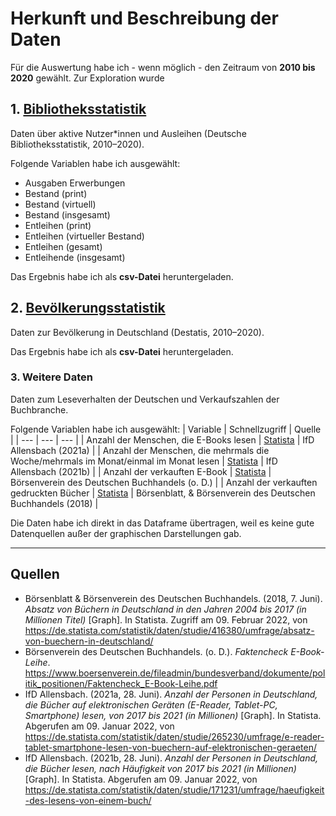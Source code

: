 # Herkunft und Beschreibung der Daten
Für die Auswertung habe ich - wenn möglich - den Zeitraum von **2010 bis 2020** gewählt. Zur Exploration wurde 
## 1. [Bibliotheksstatistik](https://www.bibliotheksstatistik.de)
Daten über aktive Nutzer*innen und Ausleihen (Deutsche Bibliotheksstatistik, 2010–2020).

Folgende Variablen habe ich ausgewählt:
- Ausgaben Erwerbungen
- Bestand (print)
- Bestand (virtuell)
- Bestand (insgesamt)
- Entleihen (print)
- Entleihen (virtueller Bestand)
- Entleihen (gesamt)
- Entleihende (insgesamt)

Das Ergebnis habe ich als **csv-Datei** heruntergeladen.


## 2. [Bevölkerungsstatistik](https://www-genesis.destatis.de/genesis/online?operation=statistic&levelindex=0&levelid=1637662639240&code=12411#abreadcrumb)

Daten zur Bevölkerung in Deutschland (Destatis, 2010–2020).

Das Ergebnis habe ich als **csv-Datei** heruntergeladen.

### 3. Weitere Daten
Daten zum Leseverhalten der Deutschen und Verkaufszahlen der Buchbranche.

Folgende Variablen habe ich ausgewählt:
| Variable | Schnellzugriff | Quelle |
| --- | --- | --- |
| Anzahl der Menschen, die E-Books lesen | [Statista](https://de.statista.com/statistik/daten/studie/265230/umfrage/e-reader-tablet-smartphone-lesen-von-buechern-auf-elektronischen-geraeten/) | IfD Allensbach (2021a) |
| Anzahl der Menschen, die mehrmals die Woche/mehrmals im Monat/einmal im Monat lesen | [Statista](https://de.statista.com/statistik/daten/studie/232191/umfrage/absatz-von-e-books-in-deutschland/) | IfD Allensbach (2021b) |
| Anzahl der verkauften E-Book | [Statista](https://de.statista.com/statistik/daten/studie/232191/umfrage/absatz-von-e-books-in-deutschland/) | Börsenverein des Deutschen Buchhandels (o. D.) |
| Anzahl der verkauften gedruckten Bücher | [Statista](https://de.statista.com/statistik/daten/studie/416380/umfrage/absatz-von-buechern-in-deutschland/) | Börsenblatt, & Börsenverein des Deutschen Buchhandels (2018) |

Die Daten habe ich direkt in das Dataframe übertragen, weil es keine gute Datenquellen außer der graphischen Darstellungen gab.

---
## Quellen
- Börsenblatt & Börsenverein des Deutschen Buchhandels. (2018, 7. Juni). *Absatz von Büchern in Deutschland in den Jahren 2004 bis 2017 (in Millionen Titel)* [Graph]. In Statista. Zugriff am 09. Februar 2022, von https://de.statista.com/statistik/daten/studie/416380/umfrage/absatz-von-buechern-in-deutschland/
- Börsenverein des Deutschen Buchhandels. (o. D.). *Faktencheck E-Book-Leihe*. https://www.boersenverein.de/fileadmin/bundesverband/dokumente/politik_positionen/Faktencheck_E-Book-Leihe.pdf
- IfD Allensbach. (2021a, 28. Juni). *Anzahl der Personen in Deutschland, die Bücher auf elektronischen Geräten (E-Reader, Tablet-PC, Smartphone) lesen, von 2017 bis 2021 (in Millionen)* [Graph]. In Statista. Abgerufen am 09. Januar 2022, von https://de.statista.com/statistik/daten/studie/265230/umfrage/e-reader-tablet-smartphone-lesen-von-buechern-auf-elektronischen-geraeten/
- IfD Allensbach. (2021b, 28. Juni). *Anzahl der Personen in Deutschland, die Bücher lesen, nach Häufigkeit von 2017 bis 2021 (in Millionen)* [Graph]. In Statista. Abgerufen am 09. Januar 2022, von https://de.statista.com/statistik/daten/studie/171231/umfrage/haeufigkeit-des-lesens-von-einem-buch/
